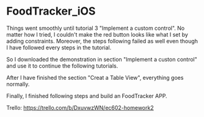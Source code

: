 # FoodTracker_iOS


Things went smoothly until tutorial 3 "Implement a custom control".
No matter how I tried, I couldn't make the red button looks like what I set by adding constraints. Moreover, the steps following failed as well even though I have followed every steps in the tutorial.

So I downloaded the demonstration in section "Implement a custon control" and use it to continue the following tutorials.

After I have finished the section "Creat a Table View", everything goes normally.

Finally, I finished following steps and build an FoodTracker APP.


Trello: https://trello.com/b/DxuvwzWN/ec602-homework2
